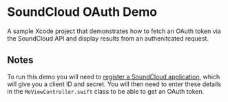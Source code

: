 SoundCloud OAuth Demo
=====================

A sample Xcode project that demonstrates how to fetch an OAuth token via the SoundCloud API and display results from an authenitcated request.

Notes
-----

To run this demo you will need to [register a SoundCloud application](http://soundcloud.com/you/apps/new), which will give you a client ID and secret. You will then need to enter these details in the `MeViewController.swift` class to be able to get an OAuth token.
